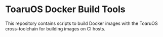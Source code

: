 # ToaruOS Docker Build Tools

This repository contains scripts to build Docker images with the ToaruOS cross-toolchain for building images on CI hosts.
